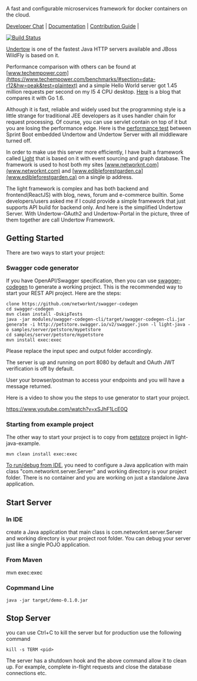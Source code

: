 A fast and configurable microservices framework for docker containers on the cloud.

[Developer Chat](https://gitter.im/networknt/light-java) |
[Documentation](https://networknt.github.io/light-java) |
[Contribution Guide](CONTRIBUTING.md) |

[![Build Status](https://travis-ci.org/networknt/light-java.svg?branch=master)](https://travis-ci.org/networknt/light-java)


[Undertow](http://undertow.io/) is  one of the fastest Java HTTP servers available 
and JBoss WildFly is based on it. 

Performance comparison with others can be found
at [www.techempower.com](https://www.techempower.com/benchmarks/#section=data-r12&hw=peak&test=plaintext) and
a simple Hello World server got 1.45 million requests per second on my I5 4 CPU desktop.
[Here](https://www.networknt.com/blog/All/CeHJjNRjRiS1dH1qqme2LQ) is a blog that compares it with Go 1.6.

Although it is fast, reliable and widely used but the programming style is a little strange for traditional
JEE developers as it uses handler chain for request processing. Of course, you can use servlet contain on top of it
but you are losing the performance edge. Here is the
[performance test](https://github.com/networknt/light-java-example/tree/master/performance) between Sprint Boot
embedded Undertow and Undertow Server with all middleware turned off.

In order to make use this server more efficiently, I have built a framework
called [Light](https://github.com/networknt/light) that is based on it with event sourcing
and graph database. The framework is used to host both my sites [www.networknt.com](www.networknt.com)
and [www.edibleforestgarden.ca](www.edibleforestgarden.ca) on a single ip address.

The light framework is complex and has both backend and frontend(ReactJS) with blog, news, forum and e-commerce builtin.
Some developers/users asked me if I could provide a simple framework that just supports API build for backend only. And
here is the simplified Undertow Server. With Undertow-OAuth2 and Undertow-Portal in the picture, three of them together
are call Undertow Framework.


## Getting Started

There are two ways to start your project:

### Swagger code generator
If you have OpenAPI/Swagger specification, then you can use
[swagger-codegen](https://networknt.github.io/light-java/tools/swagger-codegen/) to generate a working project.
This is the recommended way to start your REST API project. Here are the steps:

```
clone https://github.com/networknt/swagger-codegen
cd swagger-codegen
mvn clean install -DskipTests
java -jar modules/swagger-codegen-cli/target/swagger-codegen-cli.jar generate -i http://petstore.swagger.io/v2/swagger.json -l light-java -o samples/server/petstore/mypetstore
cd samples/server/petstore/mypetstore
mvn install exec:exec

```

Please replace the input spec and output folder accordingly.

The server is up and running on port 8080 by default and OAuth JWT verification is off by default.

User your browser/postman to access your endpoints and you will have a message returned.

Here is a video to show you the steps to use generator to start your project.

https://www.youtube.com/watch?v=xSJhF1LcE0Q


### Starting from example project

The other way to start your project is to copy from
[petstore](https://github.com/networknt/light-java-example/tree/master/petstore) project in 
light-java-example.


```
mvn clean install exec:exec
```

[To run/debug from IDE](https://networknt.github.io/light-java/tutorials/debug/), you need to 
configure a Java application with main class "com.networknt.server.Server" and working 
directory is your project folder. There is no container and you are working on just a standalone
Java application.


## Start Server

### In IDE
create a Java application that main class is com.networknt.server.Server and working
directory is your project root folder. You can debug your server just like a single 
POJO application.

### From Maven

mvn exec:exec

### Copmmand Line

```
java -jar target/demo-0.1.0.jar
```

## Stop Server

you can use Ctrl+C to kill the server but for production use the following command

```
kill -s TERM <pid>
```

The server has a shutdown hook and the above command allow it to clean up. For example,
complete in-flight requests and close the database connections etc.

